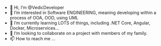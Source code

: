 - 👋 Hi, I’m @VedicDeveloper
- 👀 I’m interested in Software ENGINEERING, meaning developing within a process of OOA, OOD, using UML
- 🌱 I’m currently learning LOTS of things, including .NET Core, Angular, Docker, Microservices...
- 💞️ I’m looking to collaborate on a project with members of my family.  
- 📫 How to reach me ...

<!---
VedicDeveloper/VedicDeveloper is a ✨ special ✨ repository because its `README.md` (this file) appears on your GitHub profile.
You can click the Preview link to take a look at your changes.
--->
